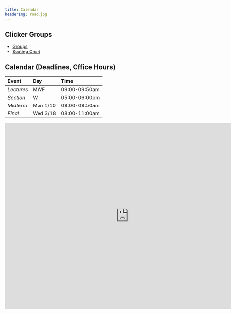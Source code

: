 ```yaml
---
title: Calendar
headerImg: road.jpg
---
```


## Clicker Groups

- [Groups](/static/raw/seating.txt)
- [Seating Chart](static/raw/Pepper_Canyon_106_groups.pdf)

## Calendar (Deadlines, Office Hours)

| **Event** | **Day**    | **Time**      |
|:----------|:-----------|:--------------|
| *Lectures* |  MWF      | 09:00-09:50am |
| *Section*  |  W        | 05:00-06:00pm |
| *Midterm*  |  Mon 1/10 | 09:00-09:50am |
| *Final*    |  Wed 3/18 | 08:00-11:00am |

<iframe src="https://calendar.google.com/calendar/embed?src=eng.ucsd.edu_qgeolh0hkudktfm6kmdru84ci0%40group.calendar.google.com&ctz=America%2FLos_Angeles"
        style="border: 0" width="800" height="600" frameborder="0" scrolling="no"></iframe>

<!-- 
<iframe src="https://calendar.google.com/calendar/embed?src=eng.ucsd.edu_p3oluib6ktqf62gr1dbpsd4tm0%40group.calendar.google.com"
        style="border: 0" width="800" height="600" frameborder="0" scrolling="no"></iframe>

<iframe src="https://calendar.google.com/calendar/embed?src=eng.ucsd.edu_e2991iajgiuthctisdftq7lg38%40group.calendar.google.com"
        style="border: 0" width="800" height="600" frameborder="0" scrolling="no"></iframe>
-->
